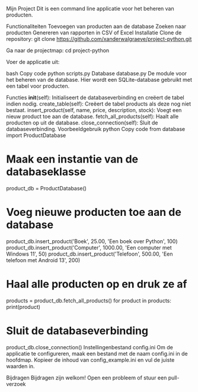 Mijn Project
Dit is een command line applicatie voor het beheren van producten.

Functionaliteiten
Toevoegen van producten aan de database
Zoeken naar producten
Genereren van rapporten in CSV of Excel
Installatie
Clone de repository: git clone https://github.com/xanderwalgraeve/project-python.git

Ga naar de projectmap: cd project-python

Voer de applicatie uit:

bash
Copy code
python scripts.py
Database
database.py
De module voor het beheren van de database. Hier wordt een SQLite-database gebruikt met een tabel voor producten.

Functies
__init__(self): Initialiseert de databaseverbinding en creëert de tabel indien nodig.
create_table(self): Creëert de tabel products als deze nog niet bestaat.
insert_product(self, name, price, description, stock): Voegt een nieuw product toe aan de database.
fetch_all_products(self): Haalt alle producten op uit de database.
close_connection(self): Sluit de databaseverbinding.
Voorbeeldgebruik
python
Copy code
from database import ProductDatabase

# Maak een instantie van de databaseklasse
product_db = ProductDatabase()

# Voeg nieuwe producten toe aan de database
product_db.insert_product('Boek', 25.00, 'Een boek over Python', 100)
product_db.insert_product('Computer', 1000.00, 'Een computer met Windows 11', 50)
product_db.insert_product('Telefoon', 500.00, 'Een telefoon met Android 13', 200)

# Haal alle producten op en druk ze af
products = product_db.fetch_all_products()
for product in products:
    print(product)

# Sluit de databaseverbinding
product_db.close_connection()
Instellingenbestand
config.ini
Om de applicatie te configureren, maak een bestand met de naam config.ini in de hoofdmap. Kopieer de inhoud van config_example.ini en vul de juiste waarden in.

Bijdragen
Bijdragen zijn welkom! Open een probleem of stuur een pull-verzoek

